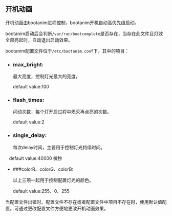 ## 开机动画

开机动画由bootanim进程控制，bootanim开机自动高优先级启动。

bootanim启动后会判断`/var/run/bootcomplete`是否存在，当存在此文件且灯效全部亮起时，自动退出启动效果。

bootanim配置文件位于`/etc/bootanim.conf`下，其中的项目：

* ### max_bright:

    最大亮度，控制灯光最大的亮度。

    default value:100

* ### flash_times:

    闪动次数，每个灯开启过程中熄灭再点亮的次数。

    default value:2

* ### single_delay:

    每次delay时间，主要用于控制灯光持续时间。

    default value:40000 微秒

* ###colorR、colorG、colorB:

    以上三项一起用于控制配置灯光的颜色。

    default value:255、0、255

当配置文件出错时、配置文件不存在或者配置文件中项目不存在时，使用默认值配置。可通过更改配置文件方便地更改开机动画效果。
